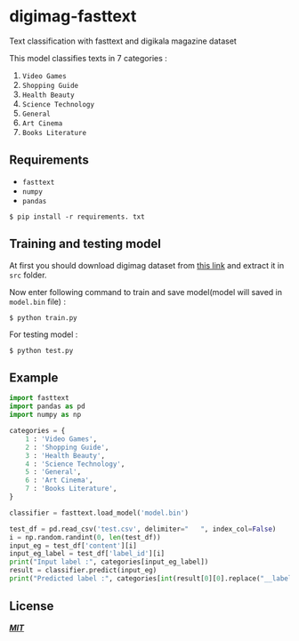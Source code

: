 # digimag-fasttext
Text classification with fasttext and digikala magazine dataset

This model classifies texts in 7 categories :
1. `Video Games`
2. `Shopping Guide`
3. `Health Beauty`
4. `Science Technology`
5. `General`
6. `Art Cinema`
7. `Books Literature`

## Requirements
- `fasttext`
- `numpy`
- `pandas`

```
$ pip install -r requirements. txt
```

## Training and testing model
At first you should download digimag dataset from [this link](https://bit.ly/3ca4bm8) and extract it in `src` folder.

Now enter following command to train and save model(model will saved in `model.bin` file) :
```
$ python train.py
```

For testing model :
```
$ python test.py
```

## Example
```py
import fasttext
import pandas as pd
import numpy as np

categories = {
    1 : 'Video Games',
    2 : 'Shopping Guide',
    3 : 'Health Beauty',
    4 : 'Science Technology',
    5 : 'General',
    6 : 'Art Cinema',
    7 : 'Books Literature',
}

classifier = fasttext.load_model('model.bin')

test_df = pd.read_csv('test.csv', delimiter="	", index_col=False)
i = np.random.randint(0, len(test_df))
input_eg = test_df['content'][i]
input_eg_label = test_df['label_id'][i]
print("Input label :", categories[input_eg_label])
result = classifier.predict(input_eg)
print("Predicted label :", categories[int(result[0][0].replace("__label__", ""))])
```

## License
***[MIT](LICENSE)***

